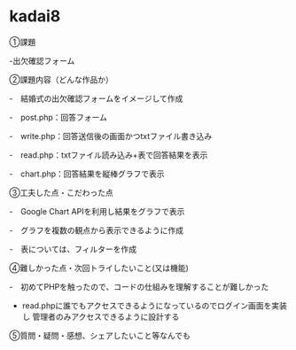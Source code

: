 # kadai8

①課題

-出欠確認フォーム

②課題内容（どんな作品か）

-　結婚式の出欠確認フォームをイメージして作成

-　post.php：回答フォーム

-　write.php：回答送信後の画面かつtxtファイル書き込み

-　read.php：txtファイル読み込み+表で回答結果を表示

-　chart.php：回答結果を縦棒グラフで表示

③工夫した点・こだわった点

-　Google Chart APIを利用し結果をグラフで表示

-　グラフを複数の観点から表示できるように作成

-　表については、フィルターを作成

④難しかった点・次回トライしたいこと(又は機能)

-　初めてPHPを触ったので、コードの仕組みを理解することが難しかった

- read.phpに誰でもアクセスできるようになっているのでログイン画面を実装し 管理者のみアクセスできるように設計する

⑤質問・疑問・感想、シェアしたいこと等なんでも
